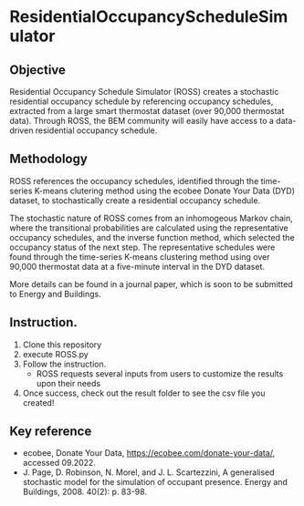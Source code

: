 # ResidentialOccupancyScheduleSimulator

## Objective
Residential Occupancy Schedule Simulator (ROSS) creates a stochastic residential occupancy schedule by referencing occupancy schedules, extracted from a large smart thermostat dataset (over 90,000 thermostat data). Through ROSS, the BEM community will easily have access to a data-driven residential occupancy schedule.

## Methodology
ROSS references the occupancy schedules, identified through the time-series K-means clutering method using the ecobee Donate Your Data (DYD) dataset, to stochastically create a residential occupancy schedule. 

The stochastic nature of ROSS comes from an inhomogeous Markov chain, where the transitional probabilities are calculated using the representative occupancy schedules, and the inverse function method, which selected the occupancy status of the next step. The representative schedules were found through the time-series K-means clustering method using over 90,000 thermostat data at a five-minute interval in the DYD dataset.

More details can be found in a journal paper, which is soon to be submitted to Energy and Buildings.

## Instruction.
1. Clone this repository
2. execute ROSS.py
3. Follow the instruction.
    - ROSS requests several inputs from users to customize the results upon their needs
4. Once success, check out the result folder to see the csv file you created!

## Key reference
- ecobee, Donate Your Data, https://ecobee.com/donate-your-data/, accessed 09.2022.
- J. Page, D. Robinson, N. Morel, and J. L. Scartezzini, A generalised stochastic model for the simulation of occupant presence. Energy and Buildings, 2008. 40(2): p. 83-98.
